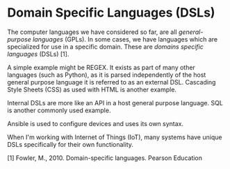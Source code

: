 # Domain Specific Languages (DSLs)

The computer languages we have considered so far, are all _general-purpose languages_ (GPLs). In some cases, we have languages which are specialized for use in a specific domain. These are _domains specific languages_ (DSLs) \[1].

A simple example might be REGEX. It exists as part of many other languages (such as Python), as it is parsed independently of the host general purpose language it is referred to as an external DSL. Cascading Style Sheets (CSS) as used with HTML is another example.

Internal DSLs are more like an API in a host general purpose language. SQL is another commonly used example.

Ansible is used to configure devices and uses its own syntax.

When I'm working with Internet of Things (IoT), many systems have unique DSLs specifically for their own functionality.

\[1] Fowler, M., 2010. Domain-specific languages. Pearson Education
